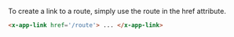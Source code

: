 To create a link to a route, simply use the route in the href attribute.

```html
<x-app-link href='/route'> ... </x-app-link>
```